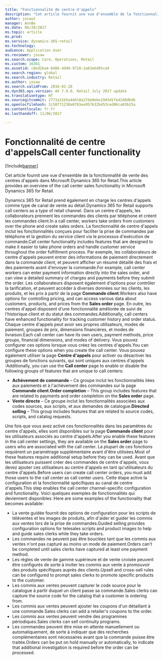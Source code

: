 ```yaml
---
title: "Fonctionnalité de centre d'appels"
description: "Cet article fournit une vue d'ensemble de la fonctionnalité de vente des centres d'appels dans Microsoft Dynamics 365 for Retail."
author: josaw1
manager: AnnBe
ms.date: 06/20/2017
ms.topic: article
ms.prod: 
ms.service: dynamics-365-retail
ms.technology: 
audience: Application User
ms.reviewer: josaw
ms.search.scope: Core, Operations, Retail
ms.custom: 16361
ms.assetid: c8ed2ba4-8d06-4d99-9728-2a83e6d95ca9
ms.search.region: global
ms.search.industry: Retail
ms.author: josaw
ms.search.validFrom: 2016-02-28
ms.dyn365.ops.version: AX 7.0.0, Retail July 2017 update
ms.translationtype: HT
ms.sourcegitcommit: 2771a31b5a4d418a27de0ebe1945d1fed2d8d6d6
ms.openlocfilehash: 2c58f71230a0781ee957632b453ced86ca03b15a
ms.contentlocale: fr-fr
ms.lasthandoff: 11/06/2017

---
```


# <a name="call-center-functionality"></a><span data-ttu-id="24379-103">Fonctionnalité de centre d'appels</span><span class="sxs-lookup"><span data-stu-id="24379-103">Call center functionality</span></span>

[!include[banner](includes/banner.md)]


<span data-ttu-id="24379-104">Cet article fournit une vue d'ensemble de la fonctionnalité de vente des centres d'appels dans Microsoft Dynamics 365 for Retail.</span><span class="sxs-lookup"><span data-stu-id="24379-104">This article provides an overview of the call center sales functionality in Microsoft Dynamics 365 for Retail.</span></span>

<span data-ttu-id="24379-105">Dynamics 365 for Retail prend également en charge les centres d'appels comme type de canal de vente au détail.</span><span class="sxs-lookup"><span data-stu-id="24379-105">Dynamics 365 for Retail supports call centers as a type of retail channel.</span></span> <span data-ttu-id="24379-106">Dans un centre d'appels, les collaborateurs prennent les commandes des clients par téléphone et créent les commandes client.</span><span class="sxs-lookup"><span data-stu-id="24379-106">In a call center, workers take orders from customers over the phone and create sales orders.</span></span> <span data-ttu-id="24379-107">La fonctionnalité de centre d'appels inclut les fonctionnalités conçues pour faciliter la prise de commandes par téléphone et la gestion du service client via le processus d'exécution de commande.</span><span class="sxs-lookup"><span data-stu-id="24379-107">Call center functionality includes features that are designed to make it easier to take phone orders and handle customer service throughout the order fulfillment process.</span></span> <span data-ttu-id="24379-108">Par exemple, les collaborateurs de centre d'appels peuvent entrer des informations de paiement directement dans la commande client, et peuvent afficher un résumé détaillé des frais et des paiements avant d'envoyer la commande.</span><span class="sxs-lookup"><span data-stu-id="24379-108">For example, call center workers can enter payment information directly into the sales order, and can view a detailed summary of charges and payments before they submit the order.</span></span> <span data-ttu-id="24379-109">Les collaborateurs disposent également d'options pour contrôler la tarification, et peuvent accéder à diverses données sur les clients, les produits, et les prix à partir de la page **Commande client**.</span><span class="sxs-lookup"><span data-stu-id="24379-109">Workers also have options for controlling pricing, and can access various data about customers, products, and prices from the **Sales order** page.</span></span> <span data-ttu-id="24379-110">En outre, les centres d'appel disposent d'une fonctionnalité améliorée de suivi de l'historique client et du statut des commandes.</span><span class="sxs-lookup"><span data-stu-id="24379-110">Additionally, call centers have enhanced functionality for tracking customer history and order status.</span></span> <span data-ttu-id="24379-111">Chaque centre d'appels peut avoir ses propres utilisateurs, modes de paiement, groupes de prix, dimensions financières, et modes de livraison.</span><span class="sxs-lookup"><span data-stu-id="24379-111">Each call center can have its own users, payment methods, price groups, financial dimensions, and modes of delivery.</span></span> <span data-ttu-id="24379-112">Vous pouvez configurer ces options lorsque vous créez les centres d'appels.</span><span class="sxs-lookup"><span data-stu-id="24379-112">You can configure these options when you create the call center.</span></span> <span data-ttu-id="24379-113">Vous pouvez également utiliser la page **Centre d'appels** pour activer ou désactiver les groupes de fonctions suivants, qui sont uniques aux centres d'appels :</span><span class="sxs-lookup"><span data-stu-id="24379-113">Additionally, you can use the **Call center** page to enable or disable the following groups of features that are unique to call centers:</span></span>

-   <span data-ttu-id="24379-114">**Achèvement de commande** – Ce groupe inclut les fonctionnalités liées aux paiements et à l'achèvement des commandes sur la page **Commande client**.</span><span class="sxs-lookup"><span data-stu-id="24379-114">**Order completion** – This group includes features that are related to payments and order completion on the **Sales order** page.</span></span>
-   <span data-ttu-id="24379-115">**Vente directe** – Ce groupe inclut les fonctionnalités associées aux codes sources, aux scripts, et aux demandes de catalogue.</span><span class="sxs-lookup"><span data-stu-id="24379-115">**Directed selling** – This group includes features that are related to source codes, scripts, and catalog requests.</span></span>

<span data-ttu-id="24379-116">Une fois que vous avez activé ces fonctionnalités dans les paramètres du centre d'appels, elles sont disponibles sur la page **Commande client** pour les utilisateurs associés au centre d'appels.</span><span class="sxs-lookup"><span data-stu-id="24379-116">After you enable these features in the call center settings, they are available on the **Sales order** page to users who are associated with the call center.</span></span> <span data-ttu-id="24379-117">La plupart de ces fonctions requièrent un paramétrage supplémentaire avant d'être utilisées.</span><span class="sxs-lookup"><span data-stu-id="24379-117">Most of these features require additional setup before they can be used.</span></span> <span data-ttu-id="24379-118">Avant que les utilisateurs puissent créer des commandes de centre d'appels, vous devez ajouter ces utilisateurs au centre d'appels en tant qu'utilisateurs du centre d'appels.</span><span class="sxs-lookup"><span data-stu-id="24379-118">Before users can create call center orders, you must add those users to the call center as call center users.</span></span> <span data-ttu-id="24379-119">Cette étape active la configuration et la fonctionnalité spécifiques au canal de centre d'appels.</span><span class="sxs-lookup"><span data-stu-id="24379-119">This step enables the call center channel-specific configuration and functionality.</span></span> <span data-ttu-id="24379-120">Voici quelques exemples de fonctionnalités qui deviennent disponibles :</span><span class="sxs-lookup"><span data-stu-id="24379-120">Here are some examples of the functionality that becomes available:</span></span>

-   <span data-ttu-id="24379-121">La vente guidée fournit des options de configuration pour les scripts de téléventes et les images de produits, afin d'aider et guider les commis aux ventes lors de la prise de commandes.</span><span class="sxs-lookup"><span data-stu-id="24379-121">Guided selling provides configuration options for telesales scripts and product images to help and guide sales clerks while they take orders.</span></span>
-   <span data-ttu-id="24379-122">Les commandes ne peuvent pas être bouclées tant que les commis aux ventes n'ont pas capturé au moins un mode de paiement.</span><span class="sxs-lookup"><span data-stu-id="24379-122">Orders can't be completed until sales clerks have captured at least one payment method.</span></span>
-   <span data-ttu-id="24379-123">Les règles de vente de gamme supérieure et de vente croisée peuvent être configurés de sorte à inviter les commis aux vente à promouvoir des produits spécifiques auprès des clients.</span><span class="sxs-lookup"><span data-stu-id="24379-123">Upsell and cross-sell rules can be configured to prompt sales clerks to promote specific products to the customer.</span></span>
-   <span data-ttu-id="24379-124">Les commis aux ventes peuvent capturer le code source pour le catalogue à partir duquel un client passe sa commande.</span><span class="sxs-lookup"><span data-stu-id="24379-124">Sales clerks can capture the source code for the catalog that a customer is ordering from.</span></span>
-   <span data-ttu-id="24379-125">Les commis aux ventes peuvent ajouter les coupons d'un détaillant à une commande.</span><span class="sxs-lookup"><span data-stu-id="24379-125">Sales clerks can add a retailer's coupons to the order.</span></span>
-   <span data-ttu-id="24379-126">Les commis aux ventes peuvent vendre des programmes périodiques.</span><span class="sxs-lookup"><span data-stu-id="24379-126">Sales clerks can sell continuity programs.</span></span>
-   <span data-ttu-id="24379-127">Les commandes peuvent être mise en attente manuellement ou automatiquement, de sorte à indiquer que des recherches complémentaires sont nécessaires avant que la commande puisse être traitée.</span><span class="sxs-lookup"><span data-stu-id="24379-127">Orders can be put on hold manually or automatically, to indicate that additional investigation is required before the order can be processed.</span></span>





